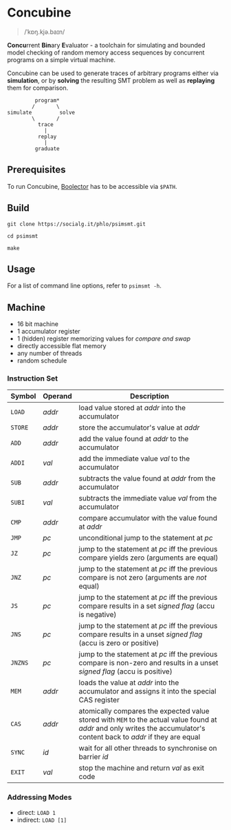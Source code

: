 # Concubine

> /ˈkɒŋ.kjə.baɪn/

**Concu**rrent **Bin**ary **E**valuator - a toolchain for simulating and bounded model checking of random memory access sequences by concurrent programs on a simple virtual machine.

Concubine can be used to generate traces of arbitrary programs either via **simulation**, or by **solving** the resulting SMT problem as well as **replaying** them for comparison.

```
         program*
        /       \
simulate         solve
        \       /
          trace
            |
          replay
            |
         graduate
```

## Prerequisites

To run Concubine, [Boolector](https://github.com/Boolector/boolector) has to be accessible via `$PATH`.

## Build

```shell
git clone https://socialg.it/phlo/psimsmt.git

cd psimsmt

make
```

## Usage

For a list of command line options, refer to `psimsmt -h`.

## Machine

* 16 bit machine
* 1 accumulator register
* 1 (hidden) register memorizing values for *compare and swap*
* directly accessible flat memory
* any number of threads
* random schedule

### Instruction Set

| Symbol  | Operand | Description |
| ------- | --------| --------------- |
| `LOAD`  | _addr_  | load value stored at _addr_ into the accumulator |
| `STORE` | _addr_  | store the accumulator's value at _addr_ |
| `ADD`   | _addr_  | add the value found at _addr_ to the accumulator |
| `ADDI`  | _val_   | add the immediate value _val_ to the accumulator |
| `SUB`   | _addr_  | subtracts the value found at _addr_ from the accumulator |
| `SUBI`  | _val_   | subtracts the immediate value _val_ from the accumulator |
| `CMP`   | _addr_  | compare accumulator with the value found at _addr_ |
| `JMP`   | _pc_    | unconditional jump to the statement at _pc_ |
| `JZ`    | _pc_    | jump to the statement at _pc_ iff the previous compare yields zero (arguments are equal) |
| `JNZ`   | _pc_    | jump to the statement at _pc_ iff the previous compare is not zero (arguments are _not_ equal) |
| `JS`    | _pc_    | jump to the statement at _pc_ iff the previous compare results in a set _signed flag_ (accu is negative) |
| `JNS`   | _pc_    | jump to the statement at _pc_ iff the previous compare results in a unset _signed flag_ (accu is zero or positive) |
| `JNZNS` | _pc_    | jump to the statement at _pc_ iff the previous compare is non-zero and results in a unset _signed flag_ (accu is positive) |
| `MEM`   | _addr_  | loads the value at _addr_ into the accumulator and assigns it into the special CAS register |
| `CAS`   | _addr_  | atomically compares the expected value stored with `MEM` to the actual value found at _addr_ and only writes the accumulator's content back to _addr_ if they are equal |
| `SYNC`  | _id_    | wait for all other threads to synchronise on barrier _id_ |
| `EXIT`  | _val_   | stop the machine and return _val_ as exit code |

### Addressing Modes

* direct: `LOAD 1`
* indirect: `LOAD [1]`
